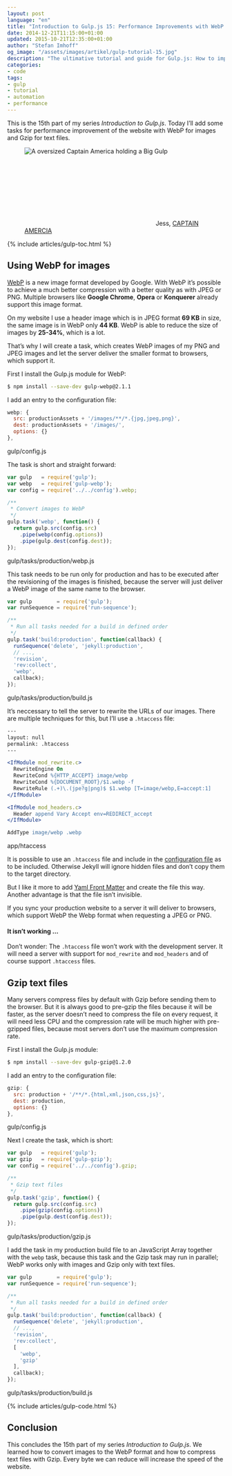 ```yaml
---
layout: post
language: "en"
title: "Introduction to Gulp.js 15: Performance Improvements with WebP and Gzip"
date: 2014-12-21T11:15:00+01:00
updated: 2015-10-21T12:35:00+01:00
author: "Stefan Imhoff"
og_image: "/assets/images/artikel/gulp-tutorial-15.jpg"
description: "The ultimative tutorial and guide for Gulp.js: How to improve the speed and performance of your website with WebP and Gzip."
categories:
- code
tags:
- gulp
- tutorial
- automation
- performance
---
```


This is the 15th part of my series *Introduction to Gulp.js*. Today I’ll add some tasks for performance improvement of the website with WebP for images and Gzip for text files.

<figure class="image-figure attribution">
  <div class="figure-content">
    <img src="{{ site.url }}/assets/images/artikel/gulp-tutorial-15.jpg" alt="A oversized Captain America holding a Big Gulp">
    <p class="attribution-text"><svg class="attribution-icon-cc"><use xlink:href="#cc"></use></svg> Jess, <a href="https://www.flickr.com/photos/lundgrenphotography/8050895411">CAPTAIN AMERCIA</a></p>
  </div>
</figure>

{% include articles/gulp-toc.html %}

## Using WebP for images
[WebP](https://developers.google.com/speed/webp/) is a new image format developed by Google. With WebP it’s possible to achieve a much better compression with a better quality as with JPEG or PNG. Multiple browsers like **Google Chrome**, **Opera** or **Konquerer** already support this image format.

On my website I use a header image which is in JPEG format **69 KB** in size, the same image is in WebP only **44 KB**. WebP is able to reduce the size of images by **25-34%**, which is a lot.

That’s why I will create a task, which creates WebP images of my PNG and JPEG images and let the server deliver the smaller format to browsers, which support it.

First I install the Gulp.js module for WebP:

```sh
$ npm install --save-dev gulp-webp@2.1.1
```

I add an entry to the configuration file:

```javascript
webp: {
  src: productionAssets + '/images/**/*.{jpg,jpeg,png}',
  dest: productionAssets + '/images/',
  options: {}
},
```

<p class="code-meta">gulp/config.js</p>

The task is short and straight forward:

```javascript
var gulp   = require('gulp');
var webp   = require('gulp-webp');
var config = require('../../config').webp;

/**
 * Convert images to WebP
 */
gulp.task('webp', function() {
  return gulp.src(config.src)
    .pipe(webp(config.options))
    .pipe(gulp.dest(config.dest));
});
```

<p class="code-meta">gulp/tasks/production/webp.js</p>

This task needs to be run only for production and has to be executed after the revisioning of the images is finished, because the server will just deliver a WebP image of the same name to the browser.

```javascript
var gulp        = require('gulp');
var runSequence = require('run-sequence');

/**
 * Run all tasks needed for a build in defined order
 */
gulp.task('build:production', function(callback) {
  runSequence('delete', 'jekyll:production',
  // ...,
  'revision',
  'rev:collect',
  'webp',
  callback);
});
```

<p class="code-meta">gulp/tasks/production/build.js</p>

It’s neccessary to tell the server to rewrite the URLs of our images. There are multiple techniques for this, but I’ll use a `.htaccess` file:

```apache
---
layout: null
permalink: .htaccess
---

<IfModule mod_rewrite.c>
  RewriteEngine On
  RewriteCond %{HTTP_ACCEPT} image/webp
  RewriteCond %{DOCUMENT_ROOT}/$1.webp -f
  RewriteRule (.+)\.(jpe?g|png)$ $1.webp [T=image/webp,E=accept:1]
</IfModule>

<IfModule mod_headers.c>
  Header append Vary Accept env=REDIRECT_accept
</IfModule>

AddType image/webp .webp
```

<p class="code-meta">app/htaccess</p>

It is possible to use an `.htaccess` file and include in the [configuration file](http://jekyllrb.com/docs/configuration/) as to be included. Otherwise Jekyll will ignore hidden files and don’t copy them to the target directory.

But I like it more to add [Yaml Front Matter](http://jekyllrb.com/docs/frontmatter/) and create the file this way. Another advantage is that the file isn’t invisible.

If you sync your production website to a server it will deliver to browsers, which support WebP the Webp format when requesting a JPEG or PNG.

<aside class="aside-hint" role="complementary">
<h4>It isn’t working …</h4>
<p>Don’t wonder: The <code>.htaccess</code> file won’t work with the development server. It will need a server with support for <code>mod_rewrite</code> and <code>mod_headers</code> and of course support <code>.htaccess</code> files.</p>
</aside>

## Gzip text files
Many servers compress files by default with Gzip before sending them to the browser. But it is always good to pre-gzip the files because it will be faster, as the server doesn’t need to compress the file on every request, it will need less CPU and the compression rate will be much higher with pre-gzipped files, because most servers don’t use the maximum compression rate.

First I install the Gulp.js module:

```sh
$ npm install --save-dev gulp-gzip@1.2.0
```

I add an entry to the configuration file:

```javascript
gzip: {
  src: production + '/**/*.{html,xml,json,css,js}',
  dest: production,
  options: {}
},
```

<p class="code-meta">gulp/config.js</p>

Next I create the task, which is short:

```javascript
var gulp   = require('gulp');
var gzip   = require('gulp-gzip');
var config = require('../../config').gzip;

/**
 * Gzip text files
 */
gulp.task('gzip', function() {
  return gulp.src(config.src)
    .pipe(gzip(config.options))
    .pipe(gulp.dest(config.dest));
});
```

<p class="code-meta">gulp/tasks/production/gzip.js</p>

I add the task in my production build file to an JavaScript Array together with the `webp` task, because this task and the Gzip task may run in parallel; WebP works only with images and Gzip only with text files.

```javascript
var gulp        = require('gulp');
var runSequence = require('run-sequence');

/**
 * Run all tasks needed for a build in defined order
 */
gulp.task('build:production', function(callback) {
  runSequence('delete', 'jekyll:production',
  // ...,
  'revision',
  'rev:collect',
  [
    'webp',
    'gzip'
  ],
  callback);
});
```

<p class="code-meta">gulp/tasks/production/build.js</p>


{% include articles/gulp-code.html %}

## Conclusion
This concludes the 15th part of my series *Introduction to Gulp.js*. We learned how to convert images to the WebP format and how to compress text files with Gzip. Every byte we can reduce will increase the speed of the website.
